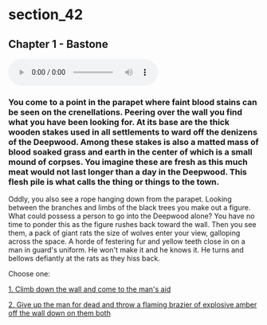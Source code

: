
# section_42

## Chapter 1 - Bastone

<audio controls><source src="../../decomp/app/src/main/res/raw/chp1_17_8__a.mp3" type="audio/mpeg"></audio>

### You come to a point in the parapet where faint blood stains can be seen on the crenellations. Peering over the wall you find what you have been looking for. At its base are the thick wooden stakes used in all settlements to ward off the denizens of the Deepwood. Among these stakes is also a matted mass of blood soaked grass and earth in the center of which is a small mound of corpses. You imagine these are fresh as this much meat would not last longer than a day in the Deepwood. This flesh pile is what calls the thing or things to the town.

Oddly, you also see a rope hanging down from the parapet. Looking between the branches and limbs of the black trees you make out a figure. What could possess a person to go into the Deepwood alone? You have no time to ponder this as the figure rushes back toward the wall. Then you see them, a pack of giant rats the size of wolves enter your view, galloping across the space. A horde of festering fur and yellow teeth close in on a man in guard's uniform. He won't make it and he knows it. He turns and bellows defiantly at the rats as they hiss back.


Choose one:

[1. Climb down the wall and come to the man's aid](output/chapter1/section_43.md)

[2. Give up the man for dead and throw a flaming brazier of explosive amber off the wall down on them both](output/chapter1/section_44.md)


